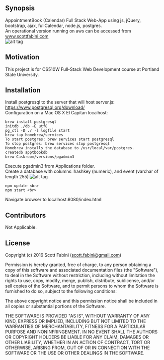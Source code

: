 ## Synopsis

AppointmentBook (Calendar) Full Stack Web-App using js, jQuery, bootstrap, ajax, fullCalendar, node.js, postgres. <br>
An operational version running on aws can be accessed from www.scottfabini.com <br>
![alt tag](http://web.cecs.pdx.edu/~sfabini/apptbook-js.png)

## Motivation

This project is for CS510W Full-Stack Web Development course at Portland State University.

## Installation

Install postgresql to the server that will host server.js:
https://www.postgresql.org/download/ <br>
Configuration on a Mac OS X El Capitan localhost: <br>
```
brew install postgresql
initdb ./db -E utf8
pg_ctl -D ./ -l logfile start
brew tap homebrew/services
To start postgres: brew services start postgresql
To stop postgres: brew services stop postgresql
Homebrew installs the database to /usr/local/var/postgres.
createdb apptbookdb
brew Caskroom/versions/pgadmin3
```
Execute pgadmin3 from Applications folder. <br>
Create a database with columns: hashkey (numeric), and event (varchar of length 255)
![alt tag](http://web.cecs.pdx.edu/~sfabini/table_creation.png)
```
npm update <br>
npm start <br>
```
Navigate browser to localhost:8080/index.html <br>


## Contributors

Not Applicable.

## License

Copyright (c) 2016 Scott Fabini (scott.fabini@gmail.com)


Permission is hereby granted, free of charge, to any person obtaining a copy of this software and associated documentation files (the "Software"), to deal in the Software without restriction, including without limitation the rights to use, copy, modify, merge, publish, distribute, sublicense, and/or sell copies of the Software, and to permit persons to whom the Software is furnished to do so, subject to the following conditions:

The above copyright notice and this permission notice shall be included in all copies or substantial portions of the Software.

THE SOFTWARE IS PROVIDED "AS IS", WITHOUT WARRANTY OF ANY KIND, EXPRESS OR IMPLIED, INCLUDING BUT NOT LIMITED TO THE WARRANTIES OF MERCHANTABILITY, FITNESS FOR A PARTICULAR PURPOSE AND NONINFRINGEMENT. IN NO EVENT SHALL THE AUTHORS OR COPYRIGHT HOLDERS BE LIABLE FOR ANY CLAIM, DAMAGES OR OTHER LIABILITY, WHETHER IN AN ACTION OF CONTRACT, TORT OR OTHERWISE, ARISING FROM, OUT OF OR IN CONNECTION WITH THE SOFTWARE OR THE USE OR OTHER DEALINGS IN THE SOFTWARE.